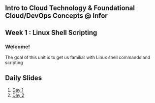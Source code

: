 ## Intro to Cloud Technology & Foundational Cloud/DevOps Concepts @ Infor 
## Week 1 : Linux Shell Scripting

### Welcome!

The goal of this unit is to get us familiar with Linux shell commands and scripting


## Daily Slides

1. [Day 1](https://docs.google.com/presentation/d/14VC8i_zm_DABSIRadiY8TE8f9r1S-qIAlcjDTmuWGcw/edit?usp=sharing)
2. [Day 2](https://docs.google.com/presentation/d/1NlizXqvSgrixUlhEV-4MM1fIAcyoDctqVO51IgXJbYA/edit?usp=sharing)


